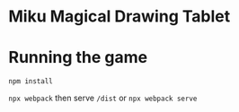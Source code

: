 # Miku Magical Drawing Tablet

# Running the game
`npm install`

`npx webpack` then serve `/dist`
or
`npx webpack serve`